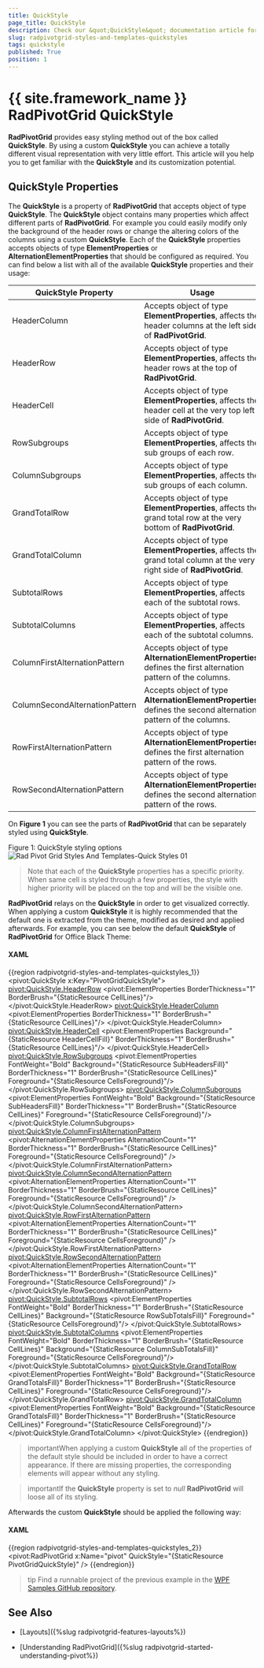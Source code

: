 ```yaml
---
title: QuickStyle
page_title: QuickStyle
description: Check our &quot;QuickStyle&quot; documentation article for the RadPivotGrid {{ site.framework_name }} control.
slug: radpivotgrid-styles-and-templates-quickstyles
tags: quickstyle
published: True
position: 1
---
```


# {{ site.framework_name }} RadPivotGrid QuickStyle

__RadPivotGrid__ provides easy styling method out of the box called __QuickStyle__. By using a custom __QuickStyle__ you can achieve a totally different visual representation with very little effort. This article will you help you to get familiar with the __QuickStyle__ and its customization potential.      

## QuickStyle Properties

The __QuickStyle__ is a property of __RadPivotGrid__ that accepts object of type __QuickStyle__. The __QuickStyle__ object contains many properties which affect different parts of __RadPivotGrid__. For example you could easily modify only the background of the header rows or change the altering colors of the columns using a custom __QuickStyle__. Each of the __QuickStyle__ properties accepts objects of type __ElementProperties__ or __AlternationElementProperties__ that should be configured as required. You can find below a list with all of the available __QuickStyle__ properties and their usage:
        
QuickStyle Property	|	Usage
---	|	---
HeaderColumn	|	Accepts object of type __ElementProperties__, affects the header columns at the left side of __RadPivotGrid__.
HeaderRow	|	Accepts object of type __ElementProperties__, affects the header rows at the top of __RadPivotGrid__.
HeaderCell	|	Accepts object of type __ElementProperties__, affects the header cell at the very top left side of __RadPivotGrid__.
RowSubgroups	|	Accepts object of type __ElementProperties__, affects the sub groups of each row.
ColumnSubgroups	|	Accepts object of type __ElementProperties__, affects the sub groups of each column.
GrandTotalRow	|	Accepts object of type __ElementProperties__, affects the grand total row at the very bottom of __RadPivotGrid__.
GrandTotalColumn	|	Accepts object of type __ElementProperties__, affects the grand total column at the very right side of __RadPivotGrid__.
SubtotalRows	|	Accepts object of type __ElementProperties__, affects each of the subtotal rows.
SubtotalColumns	|	Accepts object of type __ElementProperties__, affects each of the subtotal columns.
ColumnFirstAlternationPattern	|	Accepts object of type __AlternationElementProperties__, defines the first alternation pattern of the columns.
ColumnSecondAlternationPattern	|	Accepts object of type __AlternationElementProperties__, defines the second alternation pattern of the columns.
RowFirstAlternationPattern	|	Accepts object of type __AlternationElementProperties__, defines the first alternation pattern of the rows.
RowSecondAlternationPattern	|	Accepts object of type __AlternationElementProperties__, defines the second alternation pattern of the rows.

On __Figure 1__ you can see the parts of __RadPivotGrid__ that can be separately styled using __QuickStyle__.

Figure 1: QuickStyle styling options
![Rad Pivot Grid Styles And Templates-Quick Styles 01](images/RadPivotGrid_Styles_And_Templates_QuickStyles_01.png)

>Note that each of the __QuickStyle__ properties has a specific priority. When same cell is styled through a few properties, the style with higher priority will be placed on the top and will be the visible one.          

__RadPivotGrid__ relays on the __QuickStyle__ in order to get visualized correctly. When applying a custom __QuickStyle__ it is highly recommended that the default one is extracted from the theme, modified as desired and applied afterwards. For example, you can see below the default __QuickStyle__ of __RadPivotGrid__ for Office Black Theme:        

#### __XAML__

{{region radpivotgrid-styles-and-templates-quickstyles_1}}
	<pivot:QuickStyle x:Key="PivotGridQuickStyle">
		<pivot:QuickStyle.HeaderRow>
			<pivot:ElementProperties BorderThickness="1" BorderBrush="{StaticResource CellLines}"/>
		</pivot:QuickStyle.HeaderRow>
		<pivot:QuickStyle.HeaderColumn>
			<pivot:ElementProperties BorderThickness="1" BorderBrush="{StaticResource CellLines}"/>
		</pivot:QuickStyle.HeaderColumn>
		<pivot:QuickStyle.HeaderCell>
			<pivot:ElementProperties Background="{StaticResource HeaderCellFill}" BorderThickness="1" BorderBrush="{StaticResource CellLines}"/>
		</pivot:QuickStyle.HeaderCell>
		<pivot:QuickStyle.RowSubgroups>
			<pivot:ElementProperties
					FontWeight="Bold"
					Background="{StaticResource SubHeadersFill}"
					BorderThickness="1"
					BorderBrush="{StaticResource CellLines}"
					Foreground="{StaticResource CellsForeground}"/>
		</pivot:QuickStyle.RowSubgroups>
		<pivot:QuickStyle.ColumnSubgroups>
			<pivot:ElementProperties
					FontWeight="Bold"
					Background="{StaticResource SubHeadersFill}"
					BorderThickness="1"
					BorderBrush="{StaticResource CellLines}"
					Foreground="{StaticResource CellsForeground}"/>
		</pivot:QuickStyle.ColumnSubgroups>
		<pivot:QuickStyle.ColumnFirstAlternationPattern>
			<pivot:AlternationElementProperties AlternationCount="1" BorderThickness="1" 
	                                            BorderBrush="{StaticResource CellLines}" 
	                                            Foreground="{StaticResource CellsForeground}" />
		</pivot:QuickStyle.ColumnFirstAlternationPattern>
		<pivot:QuickStyle.ColumnSecondAlternationPattern>
			<pivot:AlternationElementProperties AlternationCount="1" BorderThickness="1" 
	                                            BorderBrush="{StaticResource CellLines}" 
	                                            Foreground="{StaticResource CellsForeground}" />
		</pivot:QuickStyle.ColumnSecondAlternationPattern>
		<pivot:QuickStyle.RowFirstAlternationPattern>
			<pivot:AlternationElementProperties AlternationCount="1" BorderThickness="1" 
	                                            BorderBrush="{StaticResource CellLines}" 
	                                            Foreground="{StaticResource CellsForeground}" />
		</pivot:QuickStyle.RowFirstAlternationPattern>
		<pivot:QuickStyle.RowSecondAlternationPattern>
			<pivot:AlternationElementProperties AlternationCount="1" BorderThickness="1" 
	                                            BorderBrush="{StaticResource CellLines}" 
	                                            Foreground="{StaticResource CellsForeground}" />
		</pivot:QuickStyle.RowSecondAlternationPattern>
		<pivot:QuickStyle.SubtotalRows>
			<pivot:ElementProperties
					FontWeight="Bold"
					BorderThickness="1"
					BorderBrush="{StaticResource CellLines}"
					Background="{StaticResource RowSubTotalsFill}"
					Foreground="{StaticResource CellsForeground}"/>
		</pivot:QuickStyle.SubtotalRows>
		<pivot:QuickStyle.SubtotalColumns>
			<pivot:ElementProperties
					FontWeight="Bold"
					BorderThickness="1"
					BorderBrush="{StaticResource CellLines}"
					Background="{StaticResource ColumnSubTotalsFill}"
					Foreground="{StaticResource CellsForeground}"/>
		</pivot:QuickStyle.SubtotalColumns>
		<pivot:QuickStyle.GrandTotalRow>
			<pivot:ElementProperties
					FontWeight="Bold"
					Background="{StaticResource GrandTotalsFill}"
					BorderThickness="1"
					BorderBrush="{StaticResource CellLines}"
					Foreground="{StaticResource CellsForeground}"/>
		</pivot:QuickStyle.GrandTotalRow>
		<pivot:QuickStyle.GrandTotalColumn>
			<pivot:ElementProperties
					FontWeight="Bold"
					Background="{StaticResource GrandTotalsFill}"
					BorderThickness="1"
					BorderBrush="{StaticResource CellLines}"
					Foreground="{StaticResource CellsForeground}"/>
		</pivot:QuickStyle.GrandTotalColumn>
	</pivot:QuickStyle>
{{endregion}}

>importantWhen applying a custom __QuickStyle__ all of the properties of the default style should be included in order to have a correct appearance. If there are missing properties, the corresponding elements will appear without any styling.

<!-- -->

>importantIf the __QuickStyle__ property is set to *null* __RadPivotGrid__ will loose all of its styling.          

Afterwards the custom __QuickStyle__ should be applied the following way:        

#### __XAML__

{{region radpivotgrid-styles-and-templates-quickstyles_2}}
	<pivot:RadPivotGrid x:Name="pivot" QuickStyle="{StaticResource PivotGridQuickStyle}" />
{{endregion}}

>tip Find a runnable project of the previous example in the [WPF Samples GitHub repository](https://github.com/telerik/xaml-sdk/tree/master/PivotGrid/PivotGridQuickStyles).

## See Also

 * [Layouts]({%slug radpivotgrid-features-layouts%})

 * [Understanding RadPivotGrid]({%slug radpivotgrid-started-understanding-pivot%})
